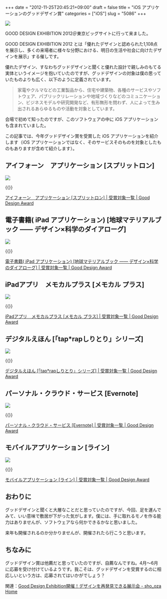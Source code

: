 +++
date = "2012-11-25T20:45:21+09:00"
draft = false
title = "iOS アプリケーションのグッドデザイン賞"
categories = ["iOS"]
slug = "5086"
+++

![](/images/2012/11/5086_1.jpg)

GOOD DESIGN EXHIBITION 2012＠東京ビッグサイトに行って来ました。

GOOD DESIGN EXHIBITION 2012 とは「優れたデザインと認められた1,108点を展示し、多くの来場者に様々な分野における、明日の生活や社会に向けたデザインを展示」する催しです。

優れたデザイン、すなわちグッドデザインと聞くと優れた設計で親しみのもてる実体というイメージを抱いていたのですが、グッドデザインの対象は僕の思っていたものよりも広く、以下のように定義されています。

> 家電やクルマなどの工業製品から、住宅や建築物、各種のサービスやソフトウェア、パブリックリレーションや地域づくりなどのコミュニケーション、ビジネスモデルや研究開発など、有形無形を問わず、人によって生み出されるあらゆるものや活動を対象としています。

会場で初めて知ったのですが、このソフトウェアの中に iOS アプリケーションも含まれていました。

この記事では、今年グッドデザイン賞を受賞した iOS アプリケーションを紹介します（iOS アプリケーションではなく、そのサービスそのものを対象としたものもありますが含めて紹介します）。

## アイフォーン　アプリケーション [スプリットロン]

![](/images/2012/11/5086_2.png)

{{<app id="532870496" title="SpliTron - 割り勘 1.0.1（￥85）" src="http://a988.phobos.apple.com/us/r1000/090/Purple/v4/6c/1a/b3/6c1ab34f-1b53-834a-241a-53f3b4ef0c48/mzm.unpuzgnn.100x100-75.png">}}

[アイフォーン　アプリケーション [スプリットロン] | 受賞対象一覧 | Good Design Award](http://www.g-mark.org/award/describe/39071)

## 電子書籍( iPad アプリケーション) [地球マテリアルブック ―― デザイン×科学のダイアローグ]

![](/images/2012/11/5086_3.png)

{{<app id="450450192" title="地球マテリアルブック 1.0（無料）" src="http://a717.phobos.apple.com/us/r1000/069/Purple/d8/63/8f/mzm.fjlogppq.100x100-75.png">}}

[電子書籍( iPad アプリケーション) [地球マテリアルブック ―― デザイン×科学のダイアローグ] | 受賞対象一覧 | Good Design Award](http://www.g-mark.org/award/describe/39072)

## iPadアプリ　メモカルプラス [メモカル プラス]

![](/images/2012/11/5086_4.png)

{{<app id="544253453" title="MemoCal mini 1.0.1（￥85）" src="http://a348.phobos.apple.com/us/r1000/081/Purple/v4/bd/40/fd/bd40fd0d-df0b-693a-7ab8-3c3b81e74270/mzm.yvexzsfn.100x100-75.jpg">}}

[iPadアプリ　メモカルプラス [メモカル プラス] | 受賞対象一覧 | Good Design Award](http://www.g-mark.org/award/describe/39076)

## デジタルえほん [「tap*rapしりとり」シリーズ]

![](/images/2012/11/5086_5.png)

{{<app id="496176083" title="tap*rap しりとり 1.2（￥500）" src="http://a434.phobos.apple.com/us/r1000/077/Purple/v4/05/84/8c/05848c01-558a-05f6-b4f3-317eb6ca3c7b/mzl.lhbulbez.100x100-75.png">}}

[デジタルえほん [「tap*rapしりとり」シリーズ] | 受賞対象一覧 | Good Design Award](http://www.g-mark.org/award/describe/39085)

## パーソナル・クラウド・サービス [Evernote]

![](/images/2012/11/5086_6.png)

{{<app id="281796108" title="Evernote 5.0（無料）" src="http://a75.phobos.apple.com/us/r1000/098/Purple/v4/03/a6/d5/03a6d5ef-ff69-be8d-7d77-94c4ce07b758/mzm.hsightnd.100x100-75.png">}}

[パーソナル・クラウド・サービス [Evernote] | 受賞対象一覧 | Good Design Award](http://www.g-mark.org/award/describe/39108)

## モバイルアプリケーション [ライン]

![](/images/2012/11/5086_7.png)

{{<app id="443904275" title="LINE 3.2.1（無料）" src="http://a1751.phobos.apple.com/us/r1000/086/Purple/v4/b0/67/33/b0673327-9d4b-b188-1571-de401fdaf0c1/mzl.ilicmvyg.100x100-75.png">}}

[モバイルアプリケーション [ライン] | 受賞対象一覧 | Good Design Award](http://www.g-mark.org/award/describe/39107)

## おわりに

グッドデザインと聞くと大層なことだと思っていたのですが、今回、足を運んでみて、いい意味で敷居が下がった気がします。僕には、手に取れるモノを作る能力はありませんが、ソフトウェアなら何かできるかなと思いました。

来年も開催されるのか分かりませんが、開催されたら行こうと思います。

## ちなみに

グッドデザイン賞は他薦だと思っていたのですが、自薦なんですね。4月〜6月に応募を受け付けているようです。我こそは、グッドデザインを受賞するのに相応しいという方は、応募されてはいかがでしょう？

関連：[Good Design Exhibition開催！デザインを再発見できる展示会 - sho_oza Home](http://d.hatena.ne.jp/sho_oza/20121123/1353684441)
